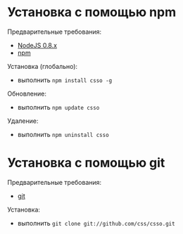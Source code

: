 # Установка с помощью npm

Предварительные требования:

* [NodeJS 0.8.x](http://nodejs.org)
* [npm](http://github.com/isaacs/npm/)

Установка (глобально):

* выполнить `npm install csso -g`

Обновление:

* выполнить `npm update csso`

Удаление:

* выполнить `npm uninstall csso`

# Установка с помощью git

Предварительные требования:

* [git](http://git-scm.com/)

Установка:

* выполнить `git clone git://github.com/css/csso.git`

